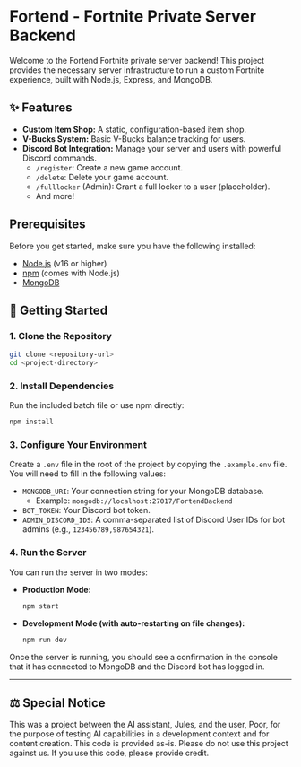 # Fortend - Fortnite Private Server Backend

Welcome to the Fortend Fortnite private server backend! This project provides the necessary server infrastructure to run a custom Fortnite experience, built with Node.js, Express, and MongoDB.

## ✨ Features

- **Custom Item Shop:** A static, configuration-based item shop.
- **V-Bucks System:** Basic V-Bucks balance tracking for users.
- **Discord Bot Integration:** Manage your server and users with powerful Discord commands.
  - `/register`: Create a new game account.
  - `/delete`: Delete your game account.
  - `/fulllocker` (Admin): Grant a full locker to a user (placeholder).
  - And more!

## Prerequisites

Before you get started, make sure you have the following installed:
- [Node.js](https://nodejs.org/) (v16 or higher)
- [npm](https://www.npmjs.com/) (comes with Node.js)
- [MongoDB](https://www.mongodb.com/try/download/community)

## 🚀 Getting Started

### 1. Clone the Repository
```sh
git clone <repository-url>
cd <project-directory>
```

### 2. Install Dependencies
Run the included batch file or use npm directly:
```sh
npm install
```

### 3. Configure Your Environment
Create a `.env` file in the root of the project by copying the `.example.env` file. You will need to fill in the following values:

- `MONGODB_URI`: Your connection string for your MongoDB database.
  - Example: `mongodb://localhost:27017/FortendBackend`
- `BOT_TOKEN`: Your Discord bot token.
- `ADMIN_DISCORD_IDS`: A comma-separated list of Discord User IDs for bot admins (e.g., `123456789,987654321`).

### 4. Run the Server
You can run the server in two modes:

- **Production Mode:**
  ```sh
  npm start
  ```
- **Development Mode (with auto-restarting on file changes):**
  ```sh
  npm run dev
  ```

Once the server is running, you should see a confirmation in the console that it has connected to MongoDB and the Discord bot has logged in.

---

## ⚖️ Special Notice

This was a project between the AI assistant, Jules, and the user, Poor, for the purpose of testing AI capabilities in a development context and for content creation. This code is provided as-is. Please do not use this project against us. If you use this code, please provide credit.
